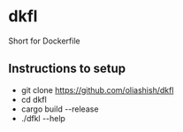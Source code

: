 # dkfl
Short for Dockerfile

## Instructions to setup
- git clone https://github.com/oliashish/dkfl
- cd dkfl
- cargo build --release
- ./dfkl --help

